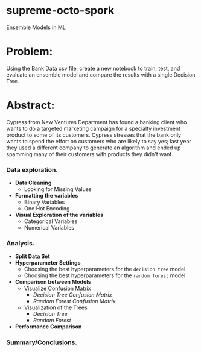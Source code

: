 # supreme-octo-spork
Ensemble Models in ML

# Problem:
Using the Bank Data csv file, create a new notebook to train, test, and evaluate an ensemble model and compare the results with a single Decision Tree.

# Abstract:
Cypress from New Ventures Department has found a banking client who wants to do a targeted marketing campaign for a specialty investment product to some of its customers. Cypress stresses that the bank only wants to spend the effort on customers who are likely to say yes; last year they used a different company to generate an algorithm and ended up spamming many of their customers with products they didn't want.

### Data exploration.
- **Data Cleaning**
    - Looking for Missing Values
- **Formatting the variables**
    - Binary Variables
    - One Hot Encoding
- **Visual Exploration of the variables**
    - Categorical Variables
    - Numerical Variables

### Analysis.
- **Split Data Set**
- **Hyperparameter Settings**
    - Choosing the best hyperparameters for the `decision tree` model
    - Choosing the best hyperparameters for the `random forest` model
- **Comparison between Models**
    - Visualize Confusion Matrix
        - *Decision Tree Confusion Matrix*
        - *Random Forest Confusion Matrix*
    - Visualization of the Trees
        - *Decision Tree*
        - *Random Forest*
- **Performance Comparison**
        
### Summary/Conclusions.
